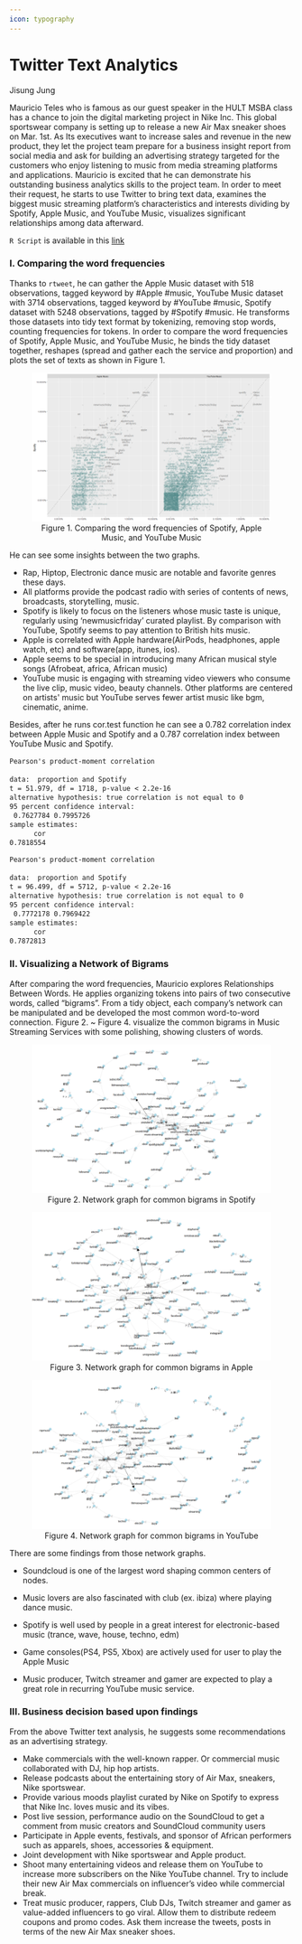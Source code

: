 ```yaml
---
icon: typography
---
```


# Twitter Text Analytics

Jisung Jung

Mauricio Teles who is famous as our guest speaker in the HULT MSBA class has a chance to join the digital marketing project in Nike Inc. This global sportswear company is setting up to release a new Air Max sneaker shoes on Mar. 1st. As Its executives want to increase sales and revenue in the new product, they let the project team prepare for a business insight report from social media and ask for building an advertising strategy targeted for the customers who enjoy listening to music from media streaming platforms and applications. Mauricio is excited that he can demonstrate his outstanding business analytics skills to the project team. In order to meet their request, he starts to use Twitter to bring text data, examines the biggest music streaming platform’s characteristics and interests dividing by Spotify, Apple Music, and YouTube Music, visualizes significant relationships among data afterward.

`R Script` is available in this [link](https://drive.google.com/file/d/1O0VQ91xvB_CUFWyJIBySJoIvbHWMqwIA/view?usp=sharing) 

### I. Comparing the word frequencies

Thanks to `rtweet`, he can gather the Apple Music dataset with 518 observations, tagged keyword by #Apple #music, YouTube Music dataset with 3714 observations, tagged keyword by #YouTube #music, Spotify dataset with 5248 observations, tagged by #Spotify #music. He transforms those datasets into tidy text format by tokenizing, removing stop words, counting frequencies for tokens. In order to compare the word frequencies of Spotify, Apple Music, and YouTube Music, he binds the tidy dataset together, reshapes (spread and gather each the service and proportion) and plots the set of texts as shown in Figure 1.

<figure>
<img src="images/plot_zoom.png">
<figcaption align="center"> Figure 1. Comparing the word frequencies of Spotify, Apple Music, and YouTube Music </figcaption>
</figure>

He can see some insights between the two graphs.

- Rap, Hiptop, Electronic dance music are notable and favorite genres these days.
- All platforms provide the podcast radio with series of contents of news, broadcasts, storytelling, music.
- Spotify is likely to focus on the listeners whose music taste is unique, regularly using ‘newmusicfriday’ curated playlist. By comparison with YouTube, Spotify seems to pay attention to British hits music.
- Apple is correlated with Apple hardware(AirPods, headphones, apple watch, etc) and software(app, itunes, ios). 
- Apple seems to be special in introducing many African musical style songs (Afrobeat, africa, African music)
- YouTube music is engaging with streaming video viewers who consume the live clip, music video, beauty channels. Other platforms are centered on artists' music but YouTube serves fewer artist music like bgm, cinematic, anime.

Besides, after he runs cor.test function he can see a 0.782 correlation index between Apple Music and Spotify and a 0.787 correlation index between YouTube Music and Spotify.

```
Pearson's product-moment correlation

data:  proportion and Spotify
t = 51.979, df = 1718, p-value < 2.2e-16
alternative hypothesis: true correlation is not equal to 0
95 percent confidence interval:
 0.7627784 0.7995726
sample estimates:
      cor 
0.7818554 
```

```
Pearson's product-moment correlation

data:  proportion and Spotify
t = 96.499, df = 5712, p-value < 2.2e-16
alternative hypothesis: true correlation is not equal to 0
95 percent confidence interval:
 0.7772178 0.7969422
sample estimates:
      cor 
0.7872813 
```

### II. Visualizing a Network of Bigrams

After comparing the word frequencies, Mauricio explores Relationships Between Words. He applies organizing tokens into pairs of two consecutive words, called “bigrams”. From a tidy object, each company’s network can be manipulated and be developed the most common word-to-word connection.
Figure 2. ~ Figure 4. visualize the common bigrams in Music Streaming Services with some polishing, showing clusters of words.

<figure>
<img src="images/plot_Spotify.png">
<figcaption align="center"> Figure 2. Network graph for common bigrams in Spotify </figcaption>
</figure>

<figure>
<img src="images/plot_Apple.png">
<figcaption align="center"> Figure 3. Network graph for common bigrams in Apple </figcaption>
</figure>

<figure>
<img src="images/plot_YouTube.png">
<figcaption align="center"> Figure 4. Network graph for common bigrams in YouTube </figcaption>
</figure>

There are some findings from those network graphs.

- Soundcloud is one of the largest word shaping common centers of nodes.

- Music lovers are also fascinated with club (ex. ibiza) where playing dance music.

- Spotify is well used by people in a great interest for electronic-based music (trance, wave, house, techno, edm)

- Game consoles(PS4, PS5, Xbox) are actively used for user to play the Apple Music

- Music producer, Twitch streamer and gamer are expected to play a great role in recurring YouTube music service.


### III.  Business decision based upon findings

From the above Twitter text analysis, he suggests some recommendations as an advertising strategy.

- Make commercials with the well-known rapper. Or commercial music collaborated with DJ, hip hop artists.
- Release podcasts about the entertaining story of Air Max, sneakers, Nike sportswear.
- Provide various moods playlist curated by Nike on Spotify to express that Nike Inc. loves music and its vibes.
- Post live session, performance audio on the SoundCloud to get a comment from music creators and SoundCloud community users 
- Participate in Apple events, festivals, and sponsor of African performers such as apparels, shoes, accessories & equipment.
- Joint development with Nike sportswear and Apple product.
- Shoot many entertaining videos and release them on YouTube to increase more subscribers on the Nike YouTube channel. Try to include their new Air Max commercials on influencer’s video while commercial break.
- Treat music producer, rappers, Club DJs, Twitch streamer and gamer as value-added influencers to go viral. Allow them to distribute redeem coupons and promo codes. Ask them increase the tweets, posts in terms of the new Air Max sneaker shoes. 

